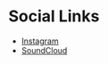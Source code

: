 # Social Links

- [Instagram](https://www.instagram.com/) <!-- TODO: update handle -->
- [SoundCloud](https://soundcloud.com/) <!-- TODO: update link -->
